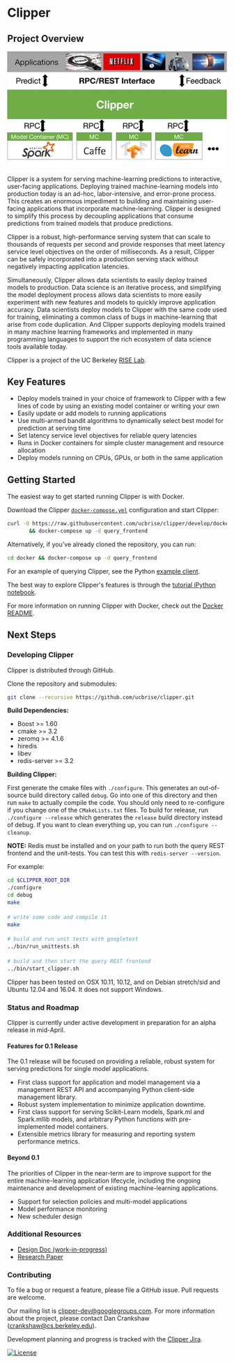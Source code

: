 # Clipper

## Project Overview

![Clipper System Overview](images/clipper_arch.png)

Clipper is a system for serving machine-learning predictions to interactive, user-facing
applications. Deploying trained machine-learning models into production today is an ad-hoc,
labor-intensive, and error-prone process. This creates an enormous impediment to
building and maintaining user-facing applications that incorporate machine-learning.
Clipper is designed to simplify this process by decoupling applications that
consume predictions from trained models that produce predictions.

Clipper is a robust,
high-performance serving system that can scale to thousands of requests per second and provide
responses that meet latency service level objectives on the order of milliseconds.
As a result, Clipper can be safely incorporated into a production serving stack without negatively
impacting application latencies.

Simultaneously, Clipper allows data scientists to easily deploy trained models to production.
Data science is an iterative process, and simplifying the model deployment process allows
data scientists to more easily experiment with new features and models to quickly improve
application accuracy. Data scientists deploy models to Clipper with the same code used for
training, eliminating a common class of bugs in machine-learning that arise from code duplication.
And Clipper supports deploying models trained in many machine learning frameworks and implemented
in many programming languages to support the rich ecosystem of data science tools available today.

Clipper is a project of the UC Berkeley [RISE Lab](https://rise.cs.berkeley.edu/).


## Key Features

+ Deploy models trained in your choice of framework to Clipper with a few lines of code by using an existing model container or writing your own
+ Easily update or add models to running applications
+ Use multi-armed bandit algorithms to dynamically select best model for prediction at serving time
+ Set latency service level objectives for reliable query latencies
+ Runs in Docker containers for simple cluster management and resource allocation
+ Deploy models running on CPUs, GPUs, or both in the same application

## Getting Started

The easiest way to get started running Clipper is with Docker.

Download the Clipper [`docker-compose.yml`](docker/docker-compose.yml) configuration and start Clipper:
```sh
curl -O https://raw.githubusercontent.com/ucbrise/clipper/develop/docker/docker-compose.yml \
       && docker-compose up -d query_frontend
```

Alternatively, if you've already cloned the repository, you can run:
```sh
cd docker && docker-compose up -d query_frontend
```

For an example of querying Clipper, see the Python [example client](examples/basic_query/example_client.py).

The best way to explore Clipper's features is through the [tutorial iPython notebook](examples/cifar_demo/tutorial.ipynb).

For more information on running Clipper with Docker, check out the [Docker README](docker/README.md).

## Next Steps

### Developing Clipper

Clipper is distributed through GitHub.

Clone the repository and submodules:
```sh
git clone --recursive https://github.com/ucbrise/clipper.git
```

__Build Dependencies:__

+ Boost >= 1.60
+ cmake >= 3.2
+ zeromq >= 4.1.6
+ hiredis
+ libev
+ redis-server >= 3.2


__Building Clipper:__

First generate the cmake files with `./configure`. This generates an out-of-source build directory called `debug`.
Go into one of this directory and then run `make` to actually
compile the code. You should only need to re-configure if you change one of the `CMakeLists.txt` files.
To build for release, run `./configure --release` which generates the `release` build directory instead of debug.
If you want to clean everything up, you can run `./configure --cleanup`.

__NOTE:__ Redis must be installed and on your path to run both the query REST frontend and the unit-tests.
You can test this with `redis-server --version`.

For example:
```sh
cd $CLIPPER_ROOT_DIR
./configure
cd debug
make

# write some code and compile it
make

# build and run unit tests with googletest
../bin/run_unittests.sh

# build and then start the query REST frontend
../bin/start_clipper.sh
```

Clipper has been tested on OSX 10.11, 10.12, and on Debian stretch/sid and Ubuntu 12.04 and 16.04. It does not support Windows.

### Status and Roadmap

Clipper is currently under active development in preparation for an alpha release
in mid-April.

#### Features for 0.1 Release

The 0.1 release will be focused on providing a reliable, robust system for serving
predictions for single model applications.

+ First class support for application and model management via a management REST API and accompanying Python client-side management library.
+ Robust system implementation to minimize application downtime.
+ First class support for serving Scikit-Learn models, Spark.ml and Spark.mllib models,
  and arbitrary Python functions with pre-implemented model containers.
+ Extensible metrics library for measuring and reporting system performance metrics.


#### Beyond 0.1

The priorities of Clipper in the near-term are to improve support for the entire
machine-learning application lifecycle, including the ongoing maintenance and development
of existing machine-learning applications.

+ Support for selection policies and multi-model applications
+ Model performance monitoring
+ New scheduler design

### Additional Resources

+ [Design Doc (work-in-progress)](https://docs.google.com/document/d/1Ghc-CAKXzzRshSa6FlonFa5ttmtHRAqFwMg7vhuJakw/edit?usp=sharing)
+ [Research Paper](https://arxiv.org/abs/1612.03079)


### Contributing

To file a bug or request a feature, please file a GitHub issue. Pull requests are welcome.

Our mailing list is <clipper-dev@googlegroups.com>. For more information about the project, please contact Dan Crankshaw (<crankshaw@cs.berkeley.edu>).

Development planning and progress is tracked with the [Clipper Jira](https://clipper.atlassian.net/projects/CLIPPER/issues).

[![License](https://img.shields.io/badge/License-Apache%202.0-blue.svg)](https://opensource.org/licenses/Apache-2.0)
